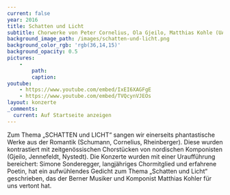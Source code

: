 ```yaml
---
current: false
year: 2016
title: Schatten und Licht
subtitle: Chorwerke von Peter Cornelius, Ola Gjeilo, Matthias Kohle (UA), Knut Nystedt, Robert Schumann u. a.
background_image_path: /images/schatten-und-licht.png
background_color_rgb: 'rgb(36,14,15)'
background_opacity: 0.5
pictures:
    -
        path:
        caption:
youtube:
    - https://www.youtube.com/embed/IxEI6XAGFgE
    - https://www.youtube.com/embed/TVQcynVJEOs
layout: konzerte
_comments:
  current: Auf Startseite anzeigen
---
```


Zum Thema „SCHATTEN und LICHT“ sangen wir einerseits phantastische Werke aus der Romantik (Schumann, Cornelius, Rheinberger). Diese wurden kontrastiert mit zeitgenössischen Chorstücken von nordischen Komponisten (Gjeilo, Jennefeldt, Nystedt). Die Konzerte wurden mit einer Uraufführung bereichert: Simone Sonderegger, langjähriges Chormitglied und erfahrene Poetin, hat ein aufwühlendes Gedicht zum Thema „Schatten und Licht“ geschrieben, das der Berner Musiker und Komponist Matthias Kohler für uns vertont hat.
